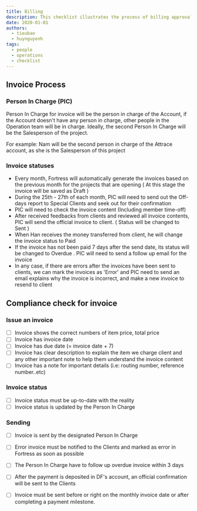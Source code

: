 ```yaml
---
title: Billing
description: This checklist illustrates the process of billing approval.
date: 2020-01-01
authors:
  - tieubao
  - huynguyenh
tags:
  - people
  - operations
  - checklist
---
```


## Invoice Process

### Person In Charge (PIC)

Person In Charge for invoice will be the person in charge of the Account, if the Account doesn't have any person in charge, other people in the Operation team will be in charge. Ideally, the second Person In Charge will be the Salesperson of the project.

For example: Nam will be the second person in charge of the Attrace account, as she is the Salesperson of this project

### Invoice statuses

- Every month, Fortress will automatically generate the invoices based on the previous month for the projects that are opening ( At this stage the invoice will be saved as Draft )
- During the 25th - 27th of each month, PIC will need to send out the Off-days report to Special Clients and seek out for their confirmation
- PIC will need to check the invoice content (Including member time-off)
- After received feedbacks from clients and reviewed all invoice contents, PIC will send the official invoice to client. ( Status will be changed to Sent )
- When Han receives the money transferred from client, he will change the invoice status to Paid
- If the invoice has not been paid 7 days after the send date, its status will be changed to Overdue . PIC will need to send a follow up email for the invoice
- In any case, if there are errors after the invoices have been sent to clients, we can mark the invoices as 'Error' and PIC need to send an email explains why the invoice is incorrect, and make a new invoice to resend to client

## Compliance check for invoice

### Issue an invoice

- [ ] Invoice shows the correct numbers of item price, total price
- [ ] Invoice has invoice date
- [ ] Invoice has due date (= invoice date + 7)
- [ ] Invoice has clear description to explain the item we charge client and any other important note to help them understand the invoice content
- [ ] Invoice has a note for important details (i.e: routing number, reference number..etc)

### Invoice status

- [ ] Invoice status must be up-to-date with the reality
- [ ] Invoice status is updated by the Person In Charge

### Sending

- [ ] Invoice is sent by the designated Person In Charge
- [ ] Error invoice must be notified to the Clients and marked as error in Fortress as soon as possible
- [ ] The Person In Charge have to follow up overdue invoice within 3 days
- [ ] After the payment is deposited in DF's account, an official confirmation will be sent to the Clients
- [ ] Invoice must be sent before or right on the monthly invoice date or after completing a payment milestone.

